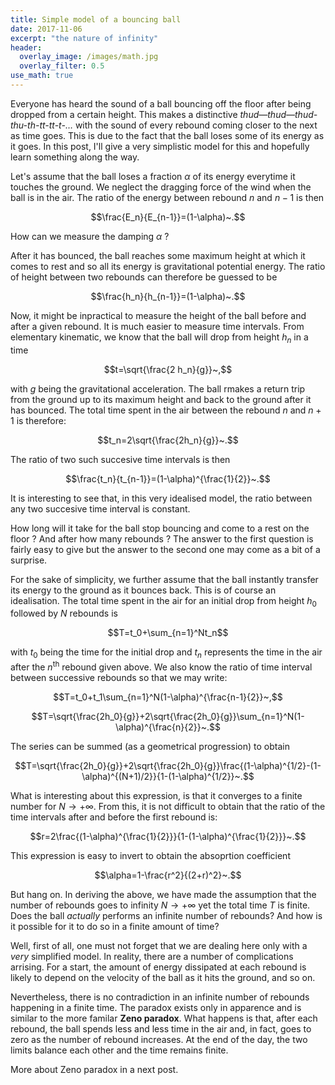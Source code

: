 ```yaml
---
title: Simple model of a bouncing ball
date: 2017-11-06
excerpt: "the nature of infinity"
header:
  overlay_image: /images/math.jpg
  overlay_filter: 0.5
use_math: true
---
```


Everyone has heard the sound of a ball bouncing off the floor after being dropped from a certain height. This makes a distinctive *thud—thud—thud-thu-th-tt-tt-t-…* with the sound of every rebound coming closer to the next as time goes. This is due to the fact that the ball loses some of its energy as it goes. In this post, I'll give a very simplistic model for this and hopefully learn something along the way. 

Let's assume that the ball loses a fraction $\alpha$ of its energy everytime it touches the ground. We neglect the dragging force of the wind when the ball is in the air. The ratio of the energy between rebound $n$ and $n-1$ is then

$$\frac{E_n}{E_{n-1}}=(1-\alpha)~.$$

How can we measure the damping $\alpha$ ? 

After it has bounced, the ball reaches some maximum height at which it comes to rest and so all its energy is gravitational potential energy. The ratio of height between two rebounds can therefore be guessed to be 

$$\frac{h_n}{h_{n-1}}=(1-\alpha)~.$$

Now, it might be inpractical to measure the height of the ball before and after a given rebound. It is much easier to measure time intervals. From elementary kinematic, we know that the ball will drop from height $h_n$ in a time 

$$t=\sqrt{\frac{2 h_n}{g}}~,$$

with $g$ being the gravitational acceleration. The ball rmakes a return trip from the ground up to its maximum height and back to the ground after it has bounced. The total time spent in the air between the rebound $n$ and $n+1$ is therefore:

$$t_n=2\sqrt{\frac{2h_n}{g}}~.$$

The ratio of two such succesive time intervals is then 

$$\frac{t_n}{t_{n-1}}=(1-\alpha)^{\frac{1}{2}}~.$$

It is interesting to see that, in this very idealised model, the ratio between any two succesive time interval is constant. 

How long will it take for the ball stop bouncing and come to a rest on the floor ? And after how many rebounds ? The answer to the first question is fairly easy to give but the answer to the second one may come as a bit of a surprise.

 For the sake of simplicity, we further assume that the ball instantly transfer its energy to the ground as it bounces back. This is of course an idealisation. The total time spent in the air for an initial drop from height $h_0$ followed by $N$ rebounds is 

$$T=t_0+\sum_{n=1}^Nt_n$$ 

with $t_0$ being the time for the initial drop and $t_n$ represents the time in the air after the $n^\text{th}$ rebound given above. We also know the ratio of time interval between successive rebounds so that we may write:

$$T=t_0+t_1\sum_{n=1}^N(1-\alpha)^{\frac{n-1}{2}}~,$$

$$T=\sqrt{\frac{2h_0}{g}}+2\sqrt{\frac{2h_0}{g}}\sum_{n=1}^N(1-\alpha)^{\frac{n}{2}}~.$$

The series can be summed (as a geometrical progression) to obtain 

$$T=\sqrt{\frac{2h_0}{g}}+2\sqrt{\frac{2h_0}{g}}\frac{(1-\alpha)^{1/2}-(1-\alpha)^{(N+1)/2}}{1-(1-\alpha)^{1/2}}~.$$

What is interesting about this expression, is that it converges to a finite number for $N\rightarrow+\infty$. From this, it is not difficult to obtain that the ratio of the time intervals after and before the first rebound is:

$$r=2\frac{(1-\alpha)^{\frac{1}{2}}}{1-(1-\alpha)^{\frac{1}{2}}}~.$$

This expression is easy to invert to obtain the absoprtion coefficient

$$\alpha=1-\frac{r^2}{(2+r)^2}~.$$

But hang on. In deriving the above, we have made the assumption that the number of rebounds goes to infinity $N\rightarrow+\infty$ yet the total time $T$ is finite. Does the ball *actually* performs an infinite number of rebounds? And how is it possible for it to do so in a finite amount of time? 

Well, first of all, one must not forget that we are dealing here only with a *very* simplified model. In reality, there are a number of complications arrising. For a start, the amount of energy dissipated at each rebound is likely to depend on the velocity of the ball as it hits the ground, and so on. 

Nevertheless, there is no contradiction in an infinite number of rebounds happening in a finite time. The paradox exists only in apparence and is similar to the more familar **Zeno paradox**. What happens is that, after each rebound, the ball spends less and less time in the air and, in fact, goes to zero as the number of rebound increases. At the end of the day, the two limits balance each other and the time remains finite. 

More about Zeno paradox in a next post.


